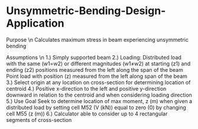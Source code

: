 # Unsymmetric-Bending-Design-Application
Purpose \n
Calculates maximum stress in beam experiencing unsymmetric bending

Assumptions \n
1.) Simply supported beam
2.) Loading:
          Distributed load with the same (w1=w2) or different magnitudes (w1≠w2) at starting (z1) and ending (z2) positions measured from the left along the span of the beam
          Point load with position (z) measured from the left along span of the beam
3.) Select origin at any location on cross-section for determining location of centroid 
4.) Positive x-direction to the left and positive y-direction downward in relation to the centroid and when considering loading direction
5.) Use Goal Seek to determine location of max moment, z (m) when given a distributed load by setting cell M52 (V (kN)) equal to zero (0) by changing cell M55 (z (m))
6.) Calculator able to consider up to 4 rectangular segments of cross-section
